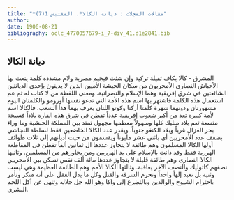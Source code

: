 ```yaml
---
title: "*مقالات المجلات : ديانة الكالا*. المقتبس 1(7)"
author: 
date: 1906-08-21
bibliography: oclc_4770057679-i_7-div_41.d1e2841.bib
---
```




##  ديانة الكالا 


 المشرق  - كالا بكاف ثقيلة تركية وإن شئت فبجيم مصرية ولام مشددة كلمة ينعت بها الأحباش النصارى الأمحريون من سكان الحبشة الأميين الذين لا يدينون بإحدى الديانتين الشائعتين في شرق إفريقية وهما الإسلام والنصرانية. ومعنى اللفظة من لا كتاب له ثم عم استعمال هذه الكلمة فاشتهر بها اسم هذه الأمة التي تدعو نفسها أورومو والكلمتان اليوم مشهورتان ودونهما شهرة كلمتا أركتا وكوتو اللتان يعرف بهما هذا الشعب. فالكالا اسم لأمة كبيرة تعد من أكبر شعوب إفريقية عدداً تقطن في شرق هذه القارة بلاداً فسيحة متسعة تعم بلاد منليك كلها وسهولاً معظمها مجهول تمتد بين المملكة الحبشية وما وراء بحر الغزال غرباً وبلاد الكنغو جنوباً. ويقدر عدد الكالا الخاضعين فقط لسلطة النجاشي بضعف عدد الأمحريين أي باثني  عشر  مليوناً ويقسمون من حيث أديانهم إلى  ثلاث  طوائف أولها الكالا المسلمون وهم طائفة لا يتجاوز عددها ال  ثمانين  ألفاً تقطن في المقاطعة الهررية فقط وقد دانت بالإسلام على يد الهرريين ومن يجاورهم من المسلمين. وثانيها الكالا النصارى وهم طائفة قليلة لا يتجاوز عددها  مائة  ألف  نفس تسكن بين الأمحريين نصفهم   كاثوليك والنصف الآخر يعاقبة. وثالثها الكالا الأمم وهم الطائفة العظيمة وهي ليست وثنية بل تعبد إلهاً واحداً وتحرم السرقة والقتل وكل ما يدل العقل على أنه منكر وتأمر باحترام الشيوخ والوالدين وبالتضرع إلى واكا وهو الله جل جلاله وتنهى عن أكل اللحم البشري. 
